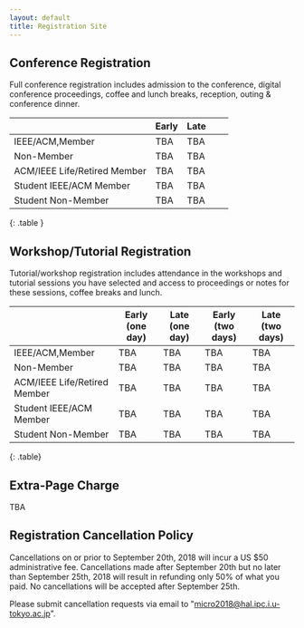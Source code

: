 ```yaml
---
layout: default
title: Registration Site
---
```

<!-- <div class="alert alert-info">
 <a href="https://whova.com/portal/registration/aiism_201810/">Click here to be forwarded to registration</a>
</div> -->

Conference Registration
-----------------------


Full conference registration includes admission to the conference, digital conference proceedings, coffee and lunch breaks, reception, outing & conference dinner.

|                              	| Early 	| Late 	|   	|   	|
|------------------------------	|-------	|------	|---	|---	|
| IEEE/ACM,Member              	| TBA   	| TBA  	|   	|   	|
| Non-Member                   	| TBA   	| TBA 	|   	|   	|
| ACM/IEEE Life/Retired Member 	| TBA   	| TBA  	|   	|   	|
| Student IEEE/ACM Member      	| TBA   	| TBA  	|   	|   	|
| Student Non-Member           	| TBA   	| TBA  	|   	|   	|
{: .table } 



Workshop/Tutorial Registration
------------------------------

Tutorial/workshop registration includes attendance in the workshops and tutorial sessions you have selected and access to proceedings or notes for these sessions, coffee breaks and lunch.


|                              	| Early (one day) 	| Late (one day) 	| Early (two days) 	| Late (two days) 	|
|------------------------------	|-----------------	|----------------	|------------------	|-----------------	|
| IEEE/ACM,Member              	| TBA             	| TBA            	| TBA              	| TBA             	|
| Non-Member                   	| TBA             	| TBA            	| TBA              	| TBA             	|
| ACM/IEEE Life/Retired Member 	| TBA             	| TBA            	| TBA              	| TBA             	|
| Student IEEE/ACM Member      	| TBA             	| TBA            	| TBA              	| TBA             	|
| Student Non-Member           	| TBA             	| TBA            	| TBA              	| TBA             	|
{: .table}



Extra-Page Charge
-----------------

TBA


Registration Cancellation Policy
--------------------------------


Cancellations on or prior to September 20th, 2018 will incur a US $50 administrative fee. 
Cancellations made after September 20th but no later than September 25th, 2018 will result in refunding only 50% of what you paid. 
No cancellations will be accepted after September 25th.

Please submit cancellation requests via email to "micro2018@hal.ipc.i.u-tokyo.ac.jp".



